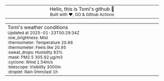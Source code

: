 
<div align="center">
<table>
<tbody>
<td align="center">
<img width="2000" height="0"><br>
Hello, this is Tomi's github 👋<br>
<sup>Built with ❤️, GO & Github Actions</sup><br>
<img width="2000" height="0">
</td>
</tbody>
</table>
</div>
<table>
<tbody>
<td align="left">
<img width="2000" height="0"><br>
Tomi's weather conditions<br>
<sup>Updated at 2025-01-23T00:29:34Z</sup><br>
<sup>:low_brightness: Mist</sup><br>
<sup>:thermometer: Temperature 20.66 </sup><br>
<sup>:thermometer: Feels like 20.95</sup><br>
<sup>:sweat_drops: Humidity 83%</sup><br>
<sup>:mask: PM2.5 305.92 μg/m3</sup><br>
<sup>:cyclone: Wind 1.54m/s </sup><br>
<sup>:telescope: Visibility 3000m </sup><br>
<sup>:droplet: Rain 0mm/last 1h </sup><br>
<img width="2000" height="0">
</td>
<td align="left">
<img width="2000" height="0"><br>
<br>
<img width="2000" height="0">
</td>
</tbody>
</table>
</div>
    